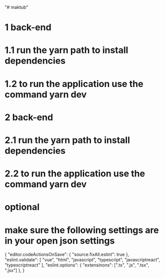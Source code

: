 "# maktub" 

# 1 back-end
  # 1.1  run the yarn path to install dependencies
  # 1.2  to run the application use the command yarn dev

# 2 back-end
  # 2.1  run the yarn path to install dependencies
  # 2.2  to run the application use the command yarn dev

# optional   

  # make sure the following settings are in your open json settings

{
  "editor.codeActionsOnSave": {
      "source.fixAll.eslint": true
  },
  "eslint.validate": [
    "vue",
    "html",
    "javascript",
    "typescript",
    "javascriptreact",
    "typescriptreact"
  ],
  "eslint.options": {
    "extensinons": [".ts", ".js", ".tsx", ".jsx"]
  },
}